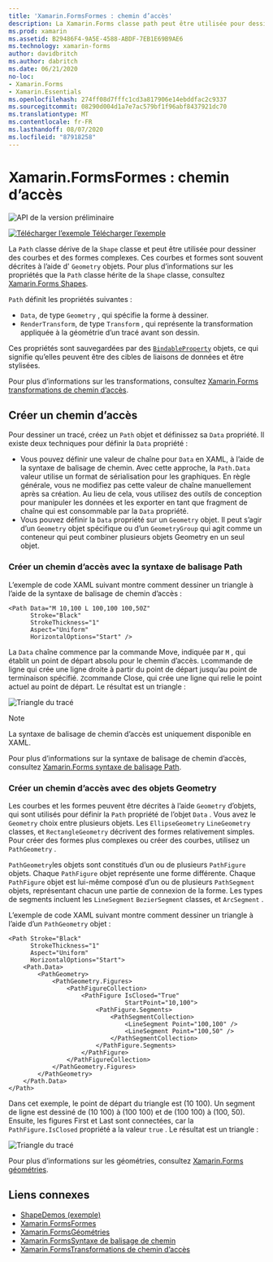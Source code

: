 ```yaml
---
title: 'Xamarin.FormsFormes : chemin d’accès'
description: La Xamarin.Forms classe path peut être utilisée pour dessiner des courbes et des formes complexes.
ms.prod: xamarin
ms.assetid: B29486F4-9A5E-4588-ABDF-7EB1E69B9AE6
ms.technology: xamarin-forms
author: davidbritch
ms.author: dabritch
ms.date: 06/21/2020
no-loc:
- Xamarin.Forms
- Xamarin.Essentials
ms.openlocfilehash: 274ff08d7fffc1cd3a817906e14ebddfac2c9337
ms.sourcegitcommit: 08290d004d1a7e7ac579bf1f96abf8437921dc70
ms.translationtype: MT
ms.contentlocale: fr-FR
ms.lasthandoff: 08/07/2020
ms.locfileid: "87918258"
---
```

# <a name="no-locxamarinforms-shapes-path"></a>Xamarin.FormsFormes : chemin d’accès

![API de la version préliminaire](~/media/shared/preview.png)

[![Télécharger l’exemple](~/media/shared/download.png) Télécharger l’exemple](https://docs.microsoft.com/samples/xamarin/xamarin-forms-samples/userinterface-shapesdemos/)

La `Path` classe dérive de la `Shape` classe et peut être utilisée pour dessiner des courbes et des formes complexes. Ces courbes et formes sont souvent décrites à l’aide d' `Geometry` objets. Pour plus d’informations sur les propriétés que la `Path` classe hérite de la `Shape` classe, consultez [ Xamarin.Forms Shapes](index.md).

`Path` définit les propriétés suivantes :

- `Data`, de type `Geometry` , qui spécifie la forme à dessiner.
- `RenderTransform`, de type `Transform` , qui représente la transformation appliquée à la géométrie d’un tracé avant son dessin.

Ces propriétés sont sauvegardées par des [`BindableProperty`](xref:Xamarin.Forms.BindableProperty) objets, ce qui signifie qu’elles peuvent être des cibles de liaisons de données et être stylisées.

Pour plus d’informations sur les transformations, consultez [ Xamarin.Forms transformations de chemin d’accès](path-transforms.md).

## <a name="create-a-path"></a>Créer un chemin d’accès

Pour dessiner un tracé, créez un `Path` objet et définissez sa `Data` propriété. Il existe deux techniques pour définir la `Data` propriété :

- Vous pouvez définir une valeur de chaîne pour `Data` en XAML, à l’aide de la syntaxe de balisage de chemin. Avec cette approche, la `Path.Data` valeur utilise un format de sérialisation pour les graphiques. En règle générale, vous ne modifiez pas cette valeur de chaîne manuellement après sa création. Au lieu de cela, vous utilisez des outils de conception pour manipuler les données et les exporter en tant que fragment de chaîne qui est consommable par la `Data` propriété.
- Vous pouvez définir la `Data` propriété sur un `Geometry` objet. Il peut s’agir d’un `Geometry` objet spécifique ou d’un `GeometryGroup` qui agit comme un conteneur qui peut combiner plusieurs objets Geometry en un seul objet.

### <a name="create-a-path-with-path-markup-syntax"></a>Créer un chemin d’accès avec la syntaxe de balisage Path

L’exemple de code XAML suivant montre comment dessiner un triangle à l’aide de la syntaxe de balisage de chemin d’accès :

```xaml
<Path Data="M 10,100 L 100,100 100,50Z"
      Stroke="Black"
      StrokeThickness="1"
      Aspect="Uniform"
      HorizontalOptions="Start" />
```

La `Data` chaîne commence par la commande Move, indiquée par `M` , qui établit un point de départ absolu pour le chemin d’accès. `L`commande de ligne qui crée une ligne droite à partir du point de départ jusqu’au point de terminaison spécifié. `Z`commande Close, qui crée une ligne qui relie le point actuel au point de départ. Le résultat est un triangle :

![Triangle du tracé](path-images/triangle.png "Triangle du tracé")

> [!NOTE]
> La syntaxe de balisage de chemin d’accès est uniquement disponible en XAML.

Pour plus d’informations sur la syntaxe de balisage de chemin d’accès, consultez [ Xamarin.Forms syntaxe de balisage Path](path-markup-syntax.md).

### <a name="create-a-path-with-geometry-objects"></a>Créer un chemin d’accès avec des objets Geometry

Les courbes et les formes peuvent être décrites à l’aide `Geometry` d’objets, qui sont utilisés pour définir la `Path` propriété de l’objet `Data` . Vous avez le `Geometry` choix entre plusieurs objets. Les `EllipseGeometry` `LineGeometry` classes, et `RectangleGeometry` décrivent des formes relativement simples. Pour créer des formes plus complexes ou créer des courbes, utilisez un `PathGeometry` .

`PathGeometry`les objets sont constitués d’un ou de plusieurs `PathFigure` objets. Chaque `PathFigure` objet représente une forme différente. Chaque `PathFigure` objet est lui-même composé d’un ou de plusieurs `PathSegment` objets, représentant chacun une partie de connexion de la forme. Les types de segments incluent les `LineSegment` `BezierSegment` classes, et `ArcSegment` .

L’exemple de code XAML suivant montre comment dessiner un triangle à l’aide d’un `PathGeometry` objet :

```xaml
<Path Stroke="Black"
      StrokeThickness="1"
      Aspect="Uniform"
      HorizontalOptions="Start">
    <Path.Data>
        <PathGeometry>
            <PathGeometry.Figures>
                <PathFigureCollection>
                    <PathFigure IsClosed="True"
                                StartPoint="10,100">
                        <PathFigure.Segments>
                            <PathSegmentCollection>
                                <LineSegment Point="100,100" />
                                <LineSegment Point="100,50" />
                            </PathSegmentCollection>
                        </PathFigure.Segments>
                    </PathFigure>
                </PathFigureCollection>
            </PathGeometry.Figures>
        </PathGeometry>
    </Path.Data>
</Path>
```

Dans cet exemple, le point de départ du triangle est (10 100). Un segment de ligne est dessiné de (10 100) à (100 100) et de (100 100) à (100, 50). Ensuite, les figures First et Last sont connectées, car la `PathFigure.IsClosed` propriété a la valeur `true` . Le résultat est un triangle :

![Triangle du tracé](path-images/triangle.png "Triangle du tracé")

Pour plus d’informations sur les géométries, consultez [ Xamarin.Forms géométries](geometries.md).

## <a name="related-links"></a>Liens connexes

- [ShapeDemos (exemple)](https://docs.microsoft.com/samples/xamarin/xamarin-forms-samples/userinterface-shapesdemos/)
- [Xamarin.FormsFormes](index.md)
- [Xamarin.FormsGéométries](geometries.md)
- [Xamarin.FormsSyntaxe de balisage de chemin](path-markup-syntax.md)
- [Xamarin.FormsTransformations de chemin d’accès](path-transforms.md)
